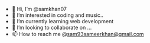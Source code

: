 - 👋 Hi, I’m @samkhan07
- 👀 I’m interested in coding and music..
- 🌱 I’m currently learning web development 
- 💞️ I’m looking to collaborate on ...
- 📫 How to reach me @sam93sameerkhan@gmail.com

<!---
samkhan07/samkhan07 is a ✨ special ✨ repository because its `README.md` (this file) appears on your GitHub profile.
You can click the Preview link to take a look at your changes.
--->

